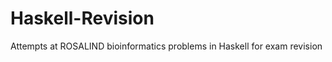 Haskell-Revision
================

Attempts at ROSALIND bioinformatics problems in Haskell for exam revision